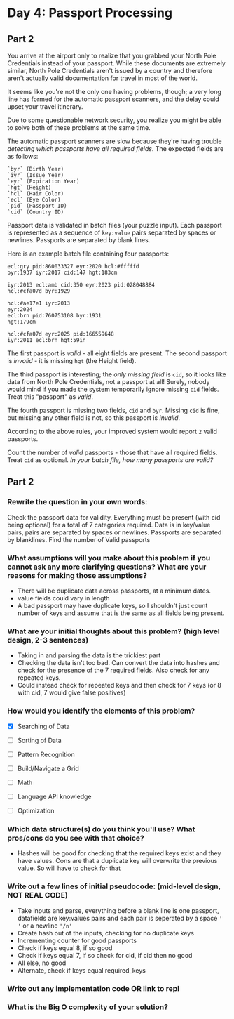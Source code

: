 # Day 4: Passport Processing
## Part 2

You arrive at the airport only to realize that you grabbed your North Pole Credentials instead of your passport. While these documents are extremely similar, North Pole Credentials aren't issued by a country and therefore aren't actually valid documentation for travel in most of the world.

It seems like you're not the only one having problems, though; a very long line has formed for the automatic passport scanners, and the delay could upset your travel itinerary.

Due to some questionable network security, you realize you might be able to solve both of these problems at the same time.

The automatic passport scanners are slow because they're having trouble *detecting which passports have all required fields*. The expected fields are as follows:

    `byr` (Birth Year)
    `iyr` (Issue Year)
    `eyr` (Expiration Year)
    `hgt` (Height)
    `hcl` (Hair Color)
    `ecl` (Eye Color)
    `pid` (Passport ID)
    `cid` (Country ID)

Passport data is validated in batch files (your puzzle input). Each passport is represented as a sequence of `key:value` pairs separated by spaces or newlines. Passports are separated by blank lines.

Here is an example batch file containing four passports:

```
ecl:gry pid:860033327 eyr:2020 hcl:#fffffd
byr:1937 iyr:2017 cid:147 hgt:183cm

iyr:2013 ecl:amb cid:350 eyr:2023 pid:028048884
hcl:#cfa07d byr:1929

hcl:#ae17e1 iyr:2013
eyr:2024
ecl:brn pid:760753108 byr:1931
hgt:179cm

hcl:#cfa07d eyr:2025 pid:166559648
iyr:2011 ecl:brn hgt:59in
```

The first passport is *valid* - all eight fields are present. The second passport is *invalid* - it is missing `hgt` (the Height field).

The third passport is interesting; the *only missing field* is `cid`, so it looks like data from North Pole Credentials, not a passport at all! Surely, nobody would mind if you made the system temporarily ignore missing `cid` fields. Treat this "passport" as *valid*.

The fourth passport is missing two fields, `cid` and `byr`. Missing `cid` is fine, but missing any other field is not, so this passport is *invalid*.

According to the above rules, your improved system would report `2` valid passports.

Count the number of *valid* passports - those that have all required fields. Treat `cid` as optional. *In your batch file, how many passports are valid?*

## Part 2


### Rewrite the question in your own words:
Check the passport data for validity. Everything must be present (with cid being optional) for a total of 7 categories required. Data is in key/value pairs, pairs are separated by spaces or newlines. Passports are separated by blanklines.
Find the number of Valid passports

### What assumptions will you make about this problem if you cannot ask any more clarifying questions? What are your reasons for making those assumptions?
* There will be duplicate data across passports, at a minimum dates.
* value fields could vary in length
* A bad passport may have duplicate keys, so I shouldn't just count number of keys and assume that is the same as all fields being present.

### What are your initial thoughts about this problem? (high level design, 2-3 sentences)
* Taking in and parsing the data is the trickiest part
* Checking the data isn't too bad. Can convert the data into hashes and check for the presence of the 7 required fields. Also check for any repeated keys.
* Could instead check for repeated keys and then check for 7 keys (or 8 with cid, 7 would give false positives)

### How would you identify the elements of this problem?

- [X] Searching of Data
- [ ] Sorting of Data
- [ ] Pattern Recognition
- [ ] Build/Navigate a Grid
- [ ] Math
- [ ] Language API knowledge
- [ ] Optimization


### Which data structure(s) do you think you'll use? What pros/cons do you see with that choice?
* Hashes will be good for checking that the required keys exist and they have values. Cons are that a duplicate key will overwrite the previous value. So will have to check for that

### Write out a few lines of initial pseudocode: (mid-level design, NOT REAL CODE)
* Take inputs and parse, everything before a blank line is one passport, datafields are key:values pairs and each pair is seperated by a space `' '` or a newline `'/n'`
* Create hash out of the inputs, checking for no duplicate keys
* Incrementing counter for good passports
* Check if keys equal 8, if so good
* Check if keys equal 7, if so check for cid, if cid then no good
* All else, no good
* Alternate, check if keys equal required_keys

### Write out any implementation code OR link to repl

### What is the Big O complexity of your solution?
